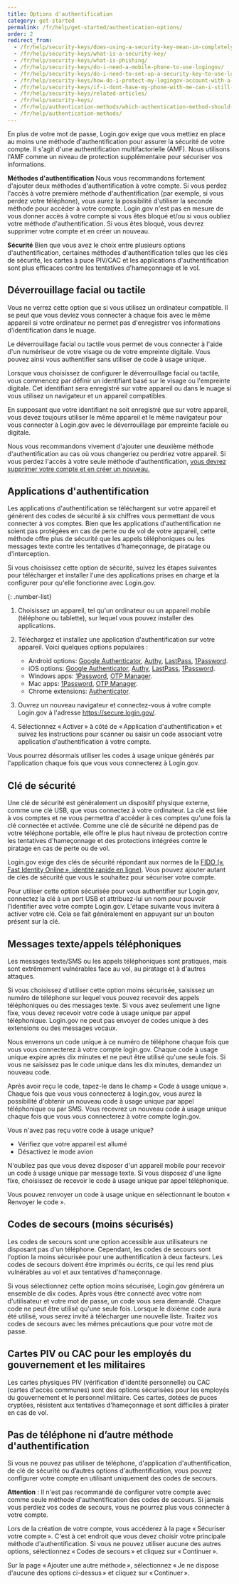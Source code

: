 ```yaml
---
title: Options d'authentification
category: get-started
permalink: /fr/help/get-started/authentication-options/
order: 2
redirect_from:
  - /fr/help/security-keys/does-using-a-security-key-mean-im-completely-safe-from-phishing/
  - /fr/help/security-keys/what-is-a-security-key/
  - /fr/help/security-keys/what-is-phishing/
  - /fr/help/security-keys/do-i-need-a-mobile-phone-to-use-logingov/
  - /fr/help/security-keys/do-i-need-to-set-up-a-security-key-to-use-logingov/
  - /fr/help/security-keys/how-do-i-protect-my-logingov-account-with-a-security-key/
  - /fr/help/security-keys/if-i-dont-have-my-phone-with-me-can-i-still-sign-in/
  - /fr/help/security-keys/related-articles/
  - /fr/help/security-keys/
  - /fr/help/authentication-methods/which-authentication-method-should-i-use/
  - /fr/help/authentication-methods/
---
```

En plus de votre mot de passe, Login.gov exige que vous mettiez en place au moins une méthode d'authentification pour assurer la sécurité de votre compte. Il s'agit d'une authentification multifactorielle (AMF). Nous utilisons l'AMF comme un niveau de protection supplémentaire pour sécuriser vos informations.

**Méthodes d'authentification**
Nous vous recommandons fortement d'ajouter deux méthodes d'authentification à votre compte. Si vous perdez l'accès à votre première méthode d'authentification (par exemple, si vous perdez votre téléphone), vous aurez la possibilité d'utiliser la seconde méthode pour accéder à votre compte. Login.gov n'est pas en mesure de vous donner accès à votre compte si vous êtes bloqué et/ou si vous oubliez votre méthode d'authentification. Si vous êtes bloqué, vous devrez supprimer votre compte et en créer un nouveau.

**Sécurité**
Bien que vous avez le choix entre plusieurs options d'authentification, certaines méthodes d'authentification telles que les clés de sécurité, les cartes à puce PIV/CAC et les applications d'authentification sont plus efficaces contre les tentatives d'hameçonnage et le vol.

## Déverrouillage facial ou tactile

<div class="usa-alert usa-alert--info margin-bottom-4" role="status">
  <div class="usa-alert__body">
    <p class="usa-alert__text">Vous ne verrez cette option que si vous utilisez un ordinateur compatible. Il se peut que vous deviez vous connecter à chaque fois avec le même appareil si votre ordinateur ne permet pas d'enregistrer vos informations d'identification dans le nuage.</p>
  </div>
</div>

Le déverrouillage facial ou tactile vous permet de vous connecter à l'aide d'un numériseur de votre visage ou de votre empreinte digitale. Vous pouvez ainsi vous authentifier sans utiliser de code à usage unique.

Lorsque vous choisissez de configurer le déverrouillage facial ou tactile, vous commencez par définir un identifiant basé sur le visage ou l'empreinte digitale. Cet identifiant sera enregistré sur votre appareil ou dans le nuage si vous utilisez un navigateur et un appareil compatibles.

En supposant que votre identifiant ne soit enregistré que sur votre appareil, vous devez toujours utiliser le même appareil et le même navigateur pour vous connecter à Login.gov avec le déverrouillage par empreinte faciale ou digitale. 

Nous vous recommandons vivement d'ajouter une deuxième méthode d'authentification au cas où vous changeriez ou perdriez votre appareil. Si vous perdez l'accès à votre seule méthode d'authentification, [vous devrez supprimer votre compte et en créer un nouveau.](/fr/help/manage-your-account/delete-your-account/)

## Applications d'authentification

Les applications d'authentification se téléchargent sur votre appareil et génèrent des codes de sécurité à six chiffres vous permettant de vous connecter à vos comptes. Bien que les applications d'authentification ne soient pas protégées en cas de perte ou de vol de votre appareil, cette méthode offre plus de sécurité que les appels téléphoniques ou les messages texte contre les tentatives d'hameçonnage, de piratage ou d'interception.

Si vous choisissez cette option de sécurité, suivez les étapes suivantes pour télécharger et installer l'une des applications prises en charge et la configurer pour qu'elle fonctionne avec Login.gov.

{: .number-list}

1. Choisissez un appareil, tel qu'un ordinateur ou un appareil mobile (téléphone ou tablette), sur lequel vous pouvez installer des applications.
2. Téléchargez et installez une application d'authentification sur votre appareil. Voici quelques options populaires :

   * Android options: [Google Authenticator](https://play.google.com/store/apps/details?id=com.google.android.apps.authenticator2&hl=en), [Authy](https://authy.com/), [LastPass](https://lastpass.com/), [1Password](https://1password.com/).
   * iOS options: [Google Authenticator](https://itunes.apple.com/us/app/google-authenticator/id388497605?mt=8), [Authy](https://authy.com/), [LastPass](https://lastpass.com/), [1Password](https://1password.com/).
   * Windows apps: [1Password](https://1password.com/), [OTP Manager](https://www.microsoft.com/en-us/store/p/otp-manager/9nblggh6hngn).
   * Mac apps: [1Password](https://1password.com/), [OTP Manager](https://itunes.apple.com/us/app/otp-manager/id928941247?mt=12).
   * Chrome extensions: [Authenticator](https://chrome.google.com/webstore/detail/authenticator/bhghoamapcdpbohphigoooaddinpkbai?hl=en).
3. Ouvrez un nouveau navigateur et connectez-vous à votre compte Login.gov à l'adresse https://secure.login.gov/.
4. Sélectionnez « Activer » à côté de « Application d'authentification » et suivez les instructions pour scanner ou saisir un code associant votre application d'authentification à votre compte.

Vous pourrez désormais utiliser les codes à usage unique générés par l'application chaque fois que vous vous connecterez à Login.gov.

## Clé de sécurité

Une clé de sécurité est généralement un dispositif physique externe, comme une clé USB, que vous connectez à votre ordinateur. La clé est liée à vos comptes et ne vous permettra d'accéder à ces comptes qu'une fois la clé connectée et activée. Comme une clé de sécurité ne dépend pas de votre téléphone portable, elle offre le plus haut niveau de protection contre les tentatives d'hameçonnage et des protections intégrées contre le piratage en cas de perte ou de vol.

Login.gov exige des clés de sécurité répondant aux normes de la [FIDO (« Fast Identity Online », identité rapide en ligne)](https://fidoalliance.org). Vous pouvez ajouter autant de clés de sécurité que vous le souhaitez pour sécuriser votre compte.

Pour utiliser cette option sécurisée pour vous authentifier sur Login.gov, connectez la clé à un port USB et attribuez-lui un nom pour pouvoir l'identifier avec votre compte Login.gov. L'étape suivante vous invitera à activer votre clé. Cela se fait généralement en appuyant sur un bouton présent sur la clé.

## Messages texte/appels téléphoniques

Les messages texte/SMS ou les appels téléphoniques sont pratiques, mais sont extrêmement vulnérables face au vol, au piratage et à d'autres attaques.

Si vous choisissez d'utiliser cette option moins sécurisée, saisissez un numéro de téléphone sur lequel vous pouvez recevoir des appels téléphoniques ou des messages texte. Si vous avez seulement une ligne fixe, vous devez recevoir votre code à usage unique par appel téléphonique. Login.gov ne peut pas envoyer de codes unique à des extensions ou des messages vocaux.

Nous enverrons un code unique à ce numéro de téléphone chaque fois que vous vous connecterez à votre compte login.gov. Chaque code à usage unique expire après dix minutes et ne peut être utilisé qu'une seule fois. Si vous ne saisissez pas le code unique dans les dix minutes, demandez un nouveau code.

Après avoir reçu le code, tapez-le dans le champ « Code à usage unique ». Chaque fois que vous vous connecterez à login.gov, vous aurez la possibilité d'obtenir un nouveau code à usage unique par appel téléphonique ou par SMS. Vous recevrez un nouveau code à usage unique chaque fois que vous vous connecterez à votre compte login.gov.

<div id="didn-t-receive-your-one-time-code"> Vous n'avez pas reçu votre code à usage unique? </div>

* Vérifiez que votre appareil est allumé 
* Désactivez le mode avion  

N'oubliez pas que vous devez disposer d'un appareil mobile pour recevoir un code à usage unique par message texte. Si vous disposez d'une ligne fixe, choisissez de recevoir le code à usage unique par appel téléphonique. 

Vous pouvez renvoyer un code à usage unique en sélectionnant le bouton « Renvoyer le code ».

## Codes de secours (moins sécurisés)

Les codes de secours sont une option accessible aux utilisateurs ne disposant pas d'un téléphone. Cependant, les codes de secours sont l'option la moins sécurisée pour une authentification à deux facteurs. Les codes de secours doivent être imprimés ou écrits, ce qui les rend plus vulnérables au vol et aux tentatives d'hameçonnage.

Si vous sélectionnez cette option moins sécurisée, Login.gov générera un ensemble de dix codes. Après vous être connecté avec votre nom d'utilisateur et votre mot de passe, un code vous sera demandé. Chaque code ne peut être utilisé qu'une seule fois. Lorsque le dixième code aura été utilisé, vous serez invité à télécharger une nouvelle liste. Traitez vos codes de secours avec les mêmes précautions que pour votre mot de passe.

## Cartes PIV ou CAC pour les employés du gouvernement et les militaires

Les cartes physiques PIV (vérification d'identité personnelle) ou CAC (cartes d'accès communes) sont des options sécurisées pour les employés du gouvernement et le personnel militaire. Ces cartes, dotées de puces cryptées, résistent aux tentatives d'hameçonnage et sont difficiles à pirater en cas de vol.

## Pas de téléphone ni d’autre méthode d'authentification

Si vous ne pouvez pas utiliser de téléphone, d'application d'authentification, de clé de sécurité ou d’autres options d'authentification, vous pouvez configurer votre compte en utilisant uniquement des codes de secours.

**Attention** : Il n'est pas recommandé de configurer votre compte avec comme seule méthode d'authentification des codes de secours. Si jamais vous perdiez vos codes de secours, vous ne pourrez plus vous connecter à votre compte.

Lors de la création de votre compte, vous accéderez à la page « Sécuriser votre compte ». C'est à cet endroit que vous devez choisir votre principale méthode d'authentification. Si vous ne pouvez utiliser aucune des autres options, sélectionnez « Codes de secours » et cliquez sur « Continuer ».

Sur la page « Ajouter une autre méthode », sélectionnez « Je ne dispose d'aucune des options ci-dessus » et cliquez sur « Continuer ».